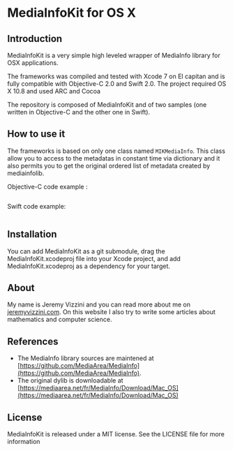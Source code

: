 # MediaInfoKit for OS X

## Introduction

MediaInfoKit is a very simple high leveled wrapper of MediaInfo library for OSX applications.

The frameworks was compiled and tested with Xcode 7 on El capitan and is fully compatible with Objective-C 2.0 and Swift 2.0. The project required OS X 10.8 and used ARC and Cocoa

The repository is composed of MediaInfoKit and of two samples (one written in Objective-C and the other one in Swift).

## How to use it

The frameworks is based on only one class named `MIKMediaInfo`. This class allow you to access to the metadatas in constant time via dictionary and it also permits you to get the original ordered list of metadata created by mediainfolib.

Objective-C code example :

```

```

Swift code example:

```

```

## Installation

You can add MediaInfoKit as a git submodule, drag the MediaInfoKit.xcodeproj file into your Xcode project, and add MediaInfoKit.xcodeproj as a dependency for your target.

## About

My name is Jeremy Vizzini and you can read more about me on [jeremyvizzini.com](http://jeremyvizzini.com). On this website I also try to write some articles about mathematics and computer science.

## References

* The MediaInfo library sources are maintened at [https://github.com/MediaArea/MediaInfo](https://github.com/MediaArea/MediaInfo).
* The original dylib is downloadable at [https://mediaarea.net/fr/MediaInfo/Download/Mac_OS](https://mediaarea.net/fr/MediaInfo/Download/Mac_OS)

## License

MediaInfoKit is released under a MIT license. See the LICENSE file for more information
